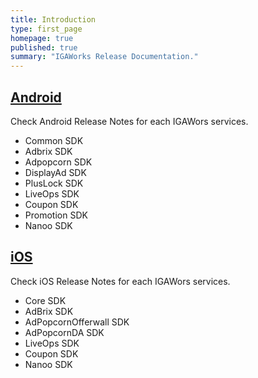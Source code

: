 ```yaml
---
title: Introduction
type: first_page
homepage: true
published: true
summary: "IGAWorks Release Documentation."
---
```


## [Android](/release-android-common.html)

 Check Android Release Notes for each IGAWors services.

 * Common SDK
 * Adbrix SDK
 * Adpopcorn SDK
 * DisplayAd SDK
 * PlusLock SDK
 * LiveOps SDK
 * Coupon SDK
 * Promotion SDK
 * Nanoo SDK



## [iOS](/release-ios-core.html)

 Check iOS Release Notes for each IGAWors services.

 * Core SDK
 * AdBrix SDK
 * AdPopcornOfferwall SDK
 * AdPopcornDA SDK
 * LiveOps SDK
 * Coupon SDK
 * Nanoo SDK